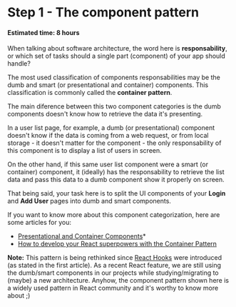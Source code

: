 # Step 1 - The component pattern
#### Estimated time: 8 hours

When talking about software architecture, the word here is **responsability**, or which set of tasks should a single part (component) of your app should handle?

The most used classification of components responsabilities may be the dumb and smart (or presentational and container) components. This classification is commonly called the **container pattern**. 

The main diference between this two component categories is the dumb components doesn't know how to retrieve the data it's presenting.

In a user list page, for example, a dumb (or presentational) component doesn't know if the data is coming from a web request, or from local storage - it doesn't matter for the component - the only responsability of this component is to display a list of users in screen. 

On the other hand, if this same user list component were a smart (or container) component, it (ideally) has the responsability to retrieve the list data and pass this data to a dumb component show it properly on screen.

That being said, your task here is to split the UI components of your **Login** and **Add User** pages into dumb and smart components.

If you want to know more about this component categorization, here are some articles for you:

- [Presentational and Container Components](https://medium.com/@dan_abramov/smart-and-dumb-components-7ca2f9a7c7d0)*
- [How to develop your React superpowers with the Container Pattern](https://medium.freecodecamp.org/react-superpowers-container-pattern-20d664bdae65)

**Note:** This pattern is being rethinked since [React Hooks](https://reactjs.org/docs/hooks-intro.html) were introduced (as stated in the first article). As a recent React feature, we are still using the dumb/smart components in our projects while studying/migrating to (maybe) a new architecture. Anyhow, the component pattern shown here is a widely used pattern in React community and it's worthy to know more about ;)

